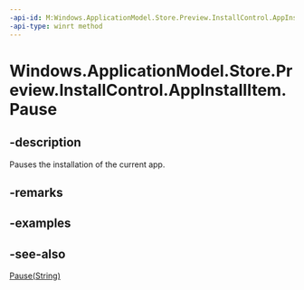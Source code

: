 ```yaml
---
-api-id: M:Windows.ApplicationModel.Store.Preview.InstallControl.AppInstallItem.Pause
-api-type: winrt method
---
```


<!-- Method syntax
public void Pause()
-->

# Windows.ApplicationModel.Store.Preview.InstallControl.AppInstallItem.Pause

## -description
Pauses the installation of the current app.

## -remarks

## -examples

## -see-also
[Pause(String)](appinstallitem_pause_770953122.md)